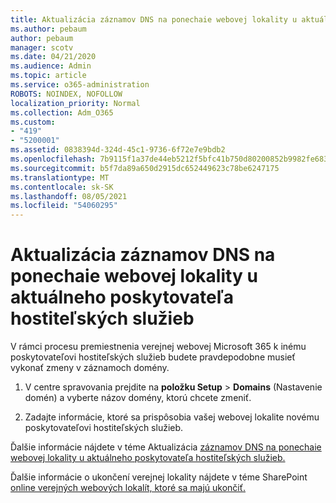 ```yaml
---
title: Aktualizácia záznamov DNS na ponechaie webovej lokality u aktuálneho poskytovateľa hostiteľských služieb
ms.author: pebaum
author: pebaum
manager: scotv
ms.date: 04/21/2020
ms.audience: Admin
ms.topic: article
ms.service: o365-administration
ROBOTS: NOINDEX, NOFOLLOW
localization_priority: Normal
ms.collection: Adm_O365
ms.custom:
- "419"
- "5200001"
ms.assetid: 0838394d-324d-45c1-9736-6f72e7e9bdb2
ms.openlocfilehash: 7b9115f1a37de44eb5212f5bfc41b750d80200852b9982fe683b90af6a22a7df
ms.sourcegitcommit: b5f7da89a650d2915dc652449623c78be6247175
ms.translationtype: MT
ms.contentlocale: sk-SK
ms.lasthandoff: 08/05/2021
ms.locfileid: "54060295"
---
```

# <a name="update-dns-records-to-keep-your-website-with-your-current-hosting-provider"></a>Aktualizácia záznamov DNS na ponechaie webovej lokality u aktuálneho poskytovateľa hostiteľských služieb

V rámci procesu premiestnenia verejnej webovej Microsoft 365 k inému poskytovateľovi hostiteľských služieb budete pravdepodobne musieť vykonať zmeny v záznamoch domény.
  
1. V centre spravovania prejdite na **položku Setup** \> **Domains** (Nastavenie domén) a vyberte názov domény, ktorú chcete zmeniť.

2. Zadajte informácie, ktoré sa prispôsobia vašej webovej lokalite novému poskytovateľovi hostiteľských služieb.

Ďalšie informácie nájdete v téme Aktualizácia [záznamov DNS na ponechaie webovej lokality u aktuálneho poskytovateľa hostiteľských služieb.](https://docs.microsoft.com/microsoft-365/admin/dns/update-dns-records-to-retain-current-hosting-provider?view=o365-worldwide)
  
Ďalšie informácie o ukončení verejnej lokality nájdete v téme SharePoint [online verejných webových lokalít, ktoré sa majú ukončiť.](https://support.office.com/article/sharepoint-online-public-websites-to-be-discontinued-e86bfd2f-5c7d-446f-a430-7cfcc0130916)
